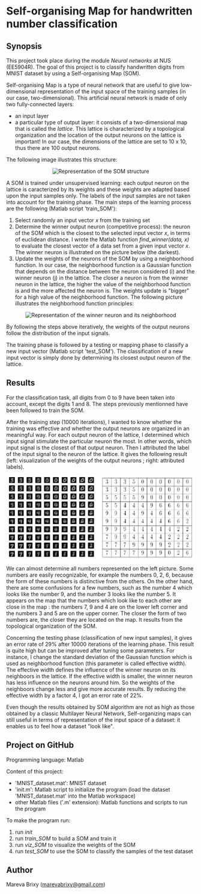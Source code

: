 # Self-organising Map for handwritten number classification

## Synopsis ##
This project took place during the module _Neural networks_ at NUS (EE5904R).
The goal of this project is to classify handwritten digits from MNIST dataset by using a Self-organising Map (SOM). 

Self-organising Map is a type of neural network that are useful to give low-dimensional representation of the input space of the training samples (in our case, two-dimensional). This artificial neural network is made of only two fully-connected layers: 

* an input layer 
* a particular type of output layer: it consists of a two-dimensional map that is called the _lattice_. This lattice is characterized by a topological organization and the location of the output neurons on the lattice is important! In our case, the dimensions of the lattice are set to 10 x 10, thus there are 100 output neurons. 

The following image illustrates this structure:

<p align="center">
  <img src="img/SOM_struct.png" alt="Representation of the SOM structure" />
</p>

A SOM is trained under unsupervised learning: each output neuron on the lattice is caracterized by its weights and these weights are adapted based upon the input samples only. The labels of the input samples are not taken into account for the training phase. The main steps of the learning process are the following (Matlab script 'train_SOM'): 

1. Select randomly an input vector _x_ from the training set
2. Determine the winner output neuron (competitive process): the neuron of the SOM which is the closest to the selected input vector _x_, in terms of euclidean distance. I wrote the Matlab function _find_winner(data, x)_ to evaluate the closest vector of a data set from a given input vector _x_. The winner neuron is illustrated on the picture below (the darkest).
3. Update the weights of the neurons of the SOM by using a neighborhood function. In our case, the neighborhood function is a Gaussian function that depends on the distance between the neuron considered (i) and the winner neuron (j) in the lattice. The closer a neuron is from the winner neuron in the lattice, the higher the value of the neighborhood function is and the more affected the neuron is. The weights update is "bigger" for a high value of the neighborhood function. The following picture illustrates the neighborhood function principles:

<p align="center">
  <img src="img/SOM_neighbors.png" alt="Representation of the winner neuron and its neighborhood" />
</p>

By following the steps above iteratively, the weights of the output neurons follow the distribution of the input signals.

The training phase is followed by a testing or mapping phase to classify a new input vector (Matlab script 'test_SOM'). The classification of a new input vector is simply done by determining its closest output neuron of the lattice. 

## Results ##

For the classification task, all digits from 0 to 9 have been taken into account, except the digits 1 and 8. The steps previously mentionned have been followed to train the SOM. 

After the training step (10000 iterations), I wanted to know whether the training was effective and whether the output neurons are organized in an meaningful way. For each output neuron of the lattice, I determined which input signal stimulate the particular neuron the most. In other words, which input signal is the closest of that output neuron. Then I attributed the label of the input signal to the neuron of the lattice. It gives the following result (left: visualization of the weights of the output neurons ; right: attributed labels).

<p align="center">
  <img src="img/SOM_results.png" alt="Representation of weights of the neurons of the SOM and corresponding labels values" />
</p>

We can almost determine all numbers represented on the left picture. Some numbers are easily recognizable, for example the numbers 0, 2, 6, because the form of these numbers is distinctive from the others. On the other hand, there are some confusions for a few numbers, such as the number 4 which looks like the number 9, and the number 3 looks like the number 5. It appears on the map that the numbers which look like to each other are close in the map : the numbers 7, 9 and 4 are on the lower left corner and the numbers 3 and 5 are on the upper corner. The closer the form of two numbers are, the closer they are
located on the map. It results from the topological organization of the SOM.

Concerning the testing phase (classification of new input samples), it gives an error rate of 29% after 10000 iterations of the learning phase. This result is quite high but can be improved after tuning some parameters. For instance, I change the standard deviation of the Gaussian function which is used as neighborhood function (this parameter is called effective width). The effective width defines the influence of the winner neuron on its neighboors in the lattice. If the effective width is smaller, the winner neuron has less influence on the neurons around him. So the weights of the neighboors change less and give more accurate results. By reducing the effective width by a factor 4, I got an error rate of 22%.

Even though the results obtained by SOM algorithm are not as high as those obtained by a classic Multilayer Neural Network, Self-organizing maps can still useful in terms of representation of the input space of a dataset: it enables us to feel how a dataset "look like".

## Project on GitHub ##

Programming language: Matlab

Content of this project: 

* 'MNIST_dataset.mat': MNIST dataset
* 'init.m': Matlab script to initialize the program (load the dataset 'MNIST_dataset.mat' into the Matlab workspace) 
* other Matlab files ('.m' extension): Matlab functions and scripts to run the program

To make the program run: 

1. run _init_
2. run _train_SOM_ to build a SOM and train it
3. run _viz_SOM_ to visualize the weights of the SOM
4. run _test_SOM_ to use the SOM to classify the samples of the test dataset

## Author ##

Mareva Brixy (marevabrixy@gmail.com)
